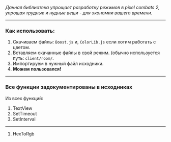 *Данная библиотека упрощает разработку режимов в pixel combats 2, упрощая трудные и нудные вещи - для экономии вашего времени.*
***
### Как использовать:
1. Скачиваем файлы: ```Boost.js``` и, ```ColorLib.js``` если хотим работать с цветом.
2. Вставляем скачанные файлы в свой режим. (обычно используется путь: ```client/room/```.
3. Импортируем в нужный файл исходники.
4. **Можем пользовался!**
***
### Все функции задокументированы в исходниках
Из всех функций:
1. TextView
2. SetTimeout
3. SetInterval
***
1. HexToRgb
